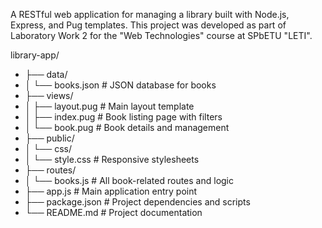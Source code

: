 A RESTful web application for managing a library built with Node.js, Express, and Pug templates. This project was developed as part of Laboratory Work 2 for the "Web Technologies" course at SPbETU "LETI".



library-app/
- ├── data/
- │   └── books.json              # JSON database for books
- ├── views/
- │   ├── layout.pug              # Main layout template
- │   ├── index.pug               # Book listing page with filters
- │   └── book.pug                # Book details and management
- ├── public/
- │   └── css/
- │       └── style.css           # Responsive stylesheets
- ├── routes/
- │   └── books.js                # All book-related routes and logic
- ├── app.js                      # Main application entry point
- ├── package.json                # Project dependencies and scripts
- └── README.md                   # Project documentation



